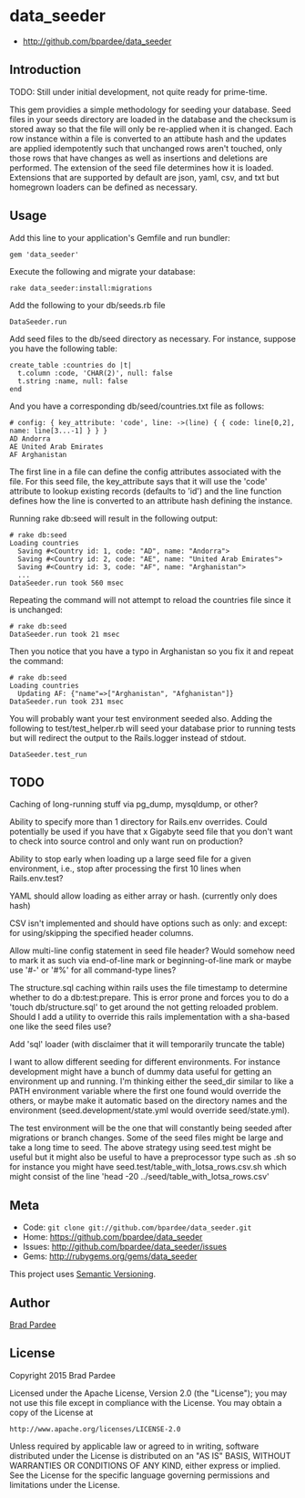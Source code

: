 data_seeder
====================

* http://github.com/bpardee/data_seeder

## Introduction

TODO: Still under initial development, not quite ready for prime-time.

This gem providies a simple methodology for seeding your database.  Seed files in your
seeds directory are loaded in the database and the checksum is stored away so that the
file will only be re-applied when it is changed.  Each row instance within a file is
converted to an attibute hash and the updates are applied idempotently such that unchanged
rows aren't touched, only those rows that have changes as well as insertions and deletions
are performed.  The extension of the seed file determines how it is loaded.  Extensions that
are supported by default are json, yaml, csv, and txt but homegrown loaders can be defined
as necessary.

## Usage

Add this line to your application's Gemfile and run bundler:

    gem 'data_seeder'

Execute the following and migrate your database:

    rake data_seeder:install:migrations

Add the following to your db/seeds.rb file

    DataSeeder.run

Add seed files to the db/seed directory as necessary. For instance, suppose you have
the following table:

    create_table :countries do |t|
      t.column :code, 'CHAR(2)', null: false
      t.string :name, null: false
    end

And you have a corresponding db/seed/countries.txt file as follows:

    # config: { key_attribute: 'code', line: ->(line) { { code: line[0,2], name: line[3...-1] } } }
    AD Andorra
    AE United Arab Emirates
    AF Arghanistan

The first line in a file can define the config attributes associated with the file.  For this seed file,
the key_attribute says that it will use the 'code' attribute to lookup existing records (defaults to 'id')
and the line function
defines how the line is converted to an attribute hash defining the instance.

Running rake db:seed will result in the following output:

    # rake db:seed
    Loading countries
      Saving #<Country id: 1, code: "AD", name: "Andorra">
      Saving #<Country id: 2, code: "AE", name: "United Arab Emirates">
      Saving #<Country id: 3, code: "AF", name: "Arghanistan">
      ...
    DataSeeder.run took 560 msec

Repeating the command will not attempt to reload the countries file since it is unchanged:

    # rake db:seed
    DataSeeder.run took 21 msec

Then you notice that you have a typo in Arghanistan so you fix it and repeat the command:

    # rake db:seed
    Loading countries
      Updating AF: {"name"=>["Arghanistan", "Afghanistan"]}
    DataSeeder.run took 231 msec

You will probably want your test environment seeded also.  Adding the following to test/test_helper.rb
will seed your database prior to running tests but will redirect the output to the Rails.logger instead
of stdout.

    DataSeeder.test_run

TODO
----

Caching of long-running stuff via pg_dump, mysqldump, or other?

Ability to specify more than 1 directory for Rails.env overrides.  Could potentially be used if you have that
x Gigabyte seed file that you don't want to check into source control and only want run on production?

Ability to stop early when loading up a large seed file for a given environment, i.e., stop after processing the
first 10 lines when Rails.env.test?

YAML should allow loading as either array or hash. (currently only does hash)

CSV isn't implemented and should have options such as only: and except: for using/skipping the specified header columns.

Allow multi-line config statement in seed file header?  Would somehow need to mark it as such via end-of-line mark or
beginning-of-line mark or maybe use '#-' or '#%' for all command-type lines?

The structure.sql caching within rails uses the file timestamp to determine whether to do a db:test:prepare.  This
is error prone and forces you to do a 'touch db/structure.sql' to get around the not getting reloaded problem.  Should
I add a utility to override this rails implementation with a sha-based one like the seed files use?

Add 'sql' loader (with disclaimer that it will temporarily truncate the table)

I want to allow different seeding for different environments.  For instance development might have a bunch of dummy
data useful for getting an environment up and running.  I'm thinking either the seed_dir similar to like a PATH
environment variable where the first one found would override the others, or maybe make it automatic based on the
directory names and the environment (seed.development/state.yml would override seed/state.yml).

The test environment will be the one that will constantly being seeded after migrations or branch changes.  Some of
the seed files might be large and take a long time to seed.  The above
strategy using seed.test might be useful but it might also be useful to have a preprocessor type such as .sh so for
instance you might have seed.test/table_with_lotsa_rows.csv.sh which might consist of the line
'head -20 ../seed/table_with_lotsa_rows.csv'

Meta
----

* Code: `git clone git://github.com/bpardee/data_seeder.git`
* Home: <https://github.com/bpardee/data_seeder>
* Issues: <http://github.com/bpardee/data_seeder/issues>
* Gems: <http://rubygems.org/gems/data_seeder>

This project uses [Semantic Versioning](http://semver.org/).

Author
------

[Brad Pardee](https://github.com/bpardee)

License
-------

Copyright 2015 Brad Pardee

Licensed under the Apache License, Version 2.0 (the "License");
you may not use this file except in compliance with the License.
You may obtain a copy of the License at

    http://www.apache.org/licenses/LICENSE-2.0

Unless required by applicable law or agreed to in writing, software
distributed under the License is distributed on an "AS IS" BASIS,
WITHOUT WARRANTIES OR CONDITIONS OF ANY KIND, either express or implied.
See the License for the specific language governing permissions and
limitations under the License.
